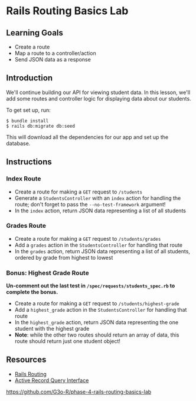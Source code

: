 # Rails Routing Basics Lab

## Learning Goals

- Create a route
- Map a route to a controller/action
- Send JSON data as a response

## Introduction

We'll continue building our API for viewing student data. In this lesson, we'll
add some routes and controller logic for displaying data about our students.

To get set up, run:

```console
$ bundle install
$ rails db:migrate db:seed
```

This will download all the dependencies for our app and set up the database.

## Instructions

### Index Route

- Create a route for making a `GET` request to `/students`
- Generate a `StudentsController` with an `index` action for handling the route;
  don't forget to pass the `--no-test-framework` argument!
- In the `index` action, return JSON data representing a list of all
  students

### Grades Route

- Create a route for making a `GET` request to `/students/grades`
- Add a `grades` action in the `StudentsController` for handling that route
- In the `grades` action, return JSON data representing a list of all students,
  ordered by grade from highest to lowest

### Bonus: Highest Grade Route

**Un-comment out the last test in `/spec/requests/students_spec.rb` to complete the bonus.**

- Create a route for making a `GET` request to `/students/highest-grade`
- Add a `highest_grade` action in the `StudentsController` for handling that
  route
- In the `highest_grade` action, return JSON data representing the one student
  with the highest grade
- **Note**: while the other two routes should return an array of data, this
  route should return just one student object!

## Resources

- [Rails Routing](https://guides.rubyonrails.org/routing.html)
- [Active Record Query Interface](https://guides.rubyonrails.org/active_record_querying.html)

https://github.com/G3o-R/phase-4-rails-routing-basics-lab